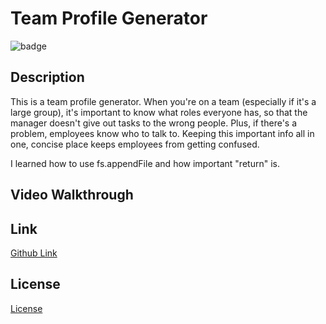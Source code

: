 # Team Profile Generator
![badge](https://img.shields.io/badge/license-MIT-green)

## Description
This is a team profile generator. When you're on a team (especially if it's a large group), it's important to know what roles everyone has, so that the manager doesn't give out tasks to the wrong people. Plus, if there's a problem, employees know who to talk to. Keeping this important info all in one, concise place keeps employees from getting confused.

I learned how to use fs.appendFile and how important "return" is.

## Video Walkthrough
<a href="https://user-images.githubusercontent.com/70443846/122809720-55fb1880-d283-11eb-8e9a-8137c59ea4f0.mp4"></a>

## Link
<a href="https://aurorabrynn.github.io/team-profile-generator/">Github Link</a>

## License
<a href="./LICENSE.txt">License</a>